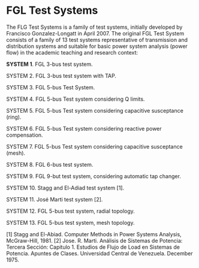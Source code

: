 # FGL Test Systems
The FLG Test Systems is a family of test systems, initially developed by Francisco Gonzalez-Longatt in April 2007.
The original FGL Test System consists of a family of 13 test systems representative of transmission and distribution systems and suitable for basic power system analysis (power flow) in the academic teaching and research context: 

**SYSTEM 1**.	FGL 3-bus test system.

SYSTEM 2.	FGL 3-bus test system with TAP.	

SYSTEM 3.	FGL 5-bus Test System.	

SYSTEM 4.	FGL 5-bus Test system considering Q limits.	

SYSTEM 5.	FGL 5-bus Test system considering capacitive susceptance (ring).	

SYSTEM 6.	FGL 5-bus Test system considering reactive power compensation.	

SYSTEM 7.	FGL 5-bus Test system considering capacitive susceptance (mesh).	

SYSTEM 8.	FGL 6-bus test system.	

SYSTEM 9.	FGL 9-but test system, considering automatic tap changer.	

SYSTEM 10.	Stagg and El-Adiad test system [1].	

SYSTEM 11.	José Marti test system [2].	

SYSTEM 12.	FGL 5-bus test system, radial topology.	

SYSTEM 13.	FGL 5-bus test system, mesh topology.	

[1]	Stagg and El-Abiad. Computer Methods in Power Systems Analysis, McGraw-Hill, 1981.
[2]	Jose. R. Marti. Análisis de Sistemas de Potencia: Tercera Sección: Capitulo 1. Estudios de Flujo de Load en Sistemas de Potencia. Apuntes de Clases. Universidad Central de Venezuela. December 1975.
